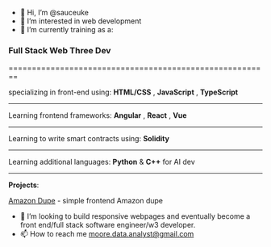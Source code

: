 - 👋 Hi, I’m @sauceuke
- 👀 I’m interested in web development 
- 🌱 I’m currently training as a:

<h3> Full Stack Web Three Dev </h3> 

========================================================

specializing in front-end using: **HTML/CSS** , **JavaScript** , **TypeScript**

--------------------------------------------------------

Learning frontend frameworks: **Angular** , **React** , **Vue**

--------------------------------------------------------
Learning to write smart contracts using: **Solidity**

--------------------------------------------------------

Learning additional languages: **Python** & **C++** for AI dev

--------------------------------------------------------

**Projects**:

[Amazon Dupe](https://sauceuke.github.io/puny/) - simple frontend Amazon dupe

- 💞️ I’m looking to build responsive webpages and eventually become a front end/full stack software engineer/w3 developer. 
- 📫 How to reach me moore.data.analyst@gmail.com

<!---
sauceuke/sauceuke is a ✨ special ✨ repository because its `README.md` (this file) appears on your GitHub profile.
You can click the Preview link to take a look at your changes.
--->
